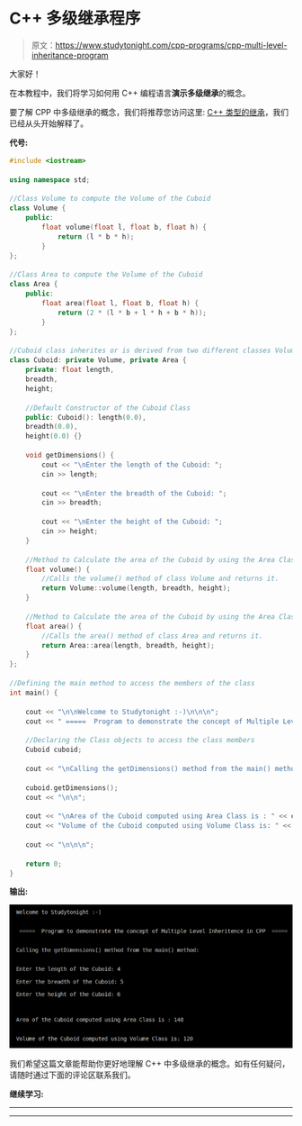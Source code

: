 # C++ 多级继承程序

> 原文：<https://www.studytonight.com/cpp-programs/cpp-multi-level-inheritance-program>

大家好！

在本教程中，我们将学习如何用 C++ 编程语言**演示多级继承**的概念。

要了解 CPP 中多级继承的概念，我们将推荐您访问这里: [C++ 类型的继承](https://www.studytonight.com/cpp/types-of-inheritance.php)，我们已经从头开始解释了。

**代号:**

```cpp
#include <iostream>

using namespace std;

//Class Volume to compute the Volume of the Cuboid
class Volume {
    public:
        float volume(float l, float b, float h) {
            return (l * b * h);
        }
};

//Class Area to compute the Volume of the Cuboid
class Area {
    public:
        float area(float l, float b, float h) {
            return (2 * (l * b + l * h + b * h));
        }
};

//Cuboid class inherites or is derived from two different classes Volume and Area.
class Cuboid: private Volume, private Area {
    private: float length,
    breadth,
    height;

    //Default Constructor of the Cuboid Class
    public: Cuboid(): length(0.0),
    breadth(0.0),
    height(0.0) {}

    void getDimensions() {
        cout << "\nEnter the length of the Cuboid: ";
        cin >> length;

        cout << "\nEnter the breadth of the Cuboid: ";
        cin >> breadth;

        cout << "\nEnter the height of the Cuboid: ";
        cin >> height;
    }

    //Method to Calculate the area of the Cuboid by using the Area Class
    float volume() {
        //Calls the volume() method of class Volume and returns it.
        return Volume::volume(length, breadth, height);
    }

    //Method to Calculate the area of the Cuboid by using the Area Class
    float area() {
        //Calls the area() method of class Area and returns it.
        return Area::area(length, breadth, height);
    }
};

//Defining the main method to access the members of the class
int main() {

    cout << "\n\nWelcome to Studytonight :-)\n\n\n";
    cout << " =====  Program to demonstrate the concept of Multiple Level Inheritence in CPP  ===== \n\n";

    //Declaring the Class objects to access the class members
    Cuboid cuboid;

    cout << "\nCalling the getDimensions() method from the main() method:\n\n";

    cuboid.getDimensions();
    cout << "\n\n";

    cout << "\nArea of the Cuboid computed using Area Class is : " << cuboid.area() << "\n\n\n";
    cout << "Volume of the Cuboid computed using Volume Class is: " << cuboid.volume();

    cout << "\n\n\n";

    return 0;
}
```

**输出:**

![C++ multi level inheritence](img/e123e33aaad525cfb958fc1baf243130.png)

我们希望这篇文章能帮助你更好地理解 C++ 中多级继承的概念。如有任何疑问，请随时通过下面的评论区联系我们。

**继续学习:**

* * *

* * *